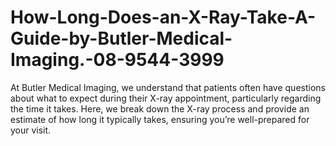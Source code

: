 # How-Long-Does-an-X-Ray-Take-A-Guide-by-Butler-Medical-Imaging.-08-9544-3999
At Butler Medical Imaging, we understand that patients often have questions about what to expect during their X-ray appointment, particularly regarding the time it takes. Here, we break down the X-ray process and provide an estimate of how long it typically takes, ensuring you’re well-prepared for your visit.
